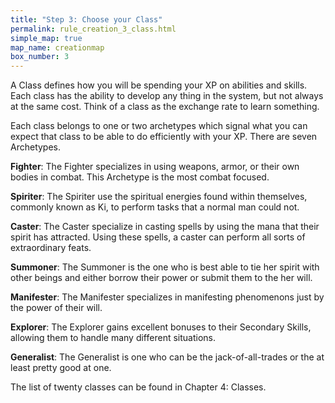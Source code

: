 ```yaml
---
title: "Step 3: Choose your Class"
permalink: rule_creation_3_class.html
simple_map: true
map_name: creationmap
box_number: 3
---
```


A Class defines how you will be spending your XP on abilities and skills. Each class has the ability to develop any thing in the system, but not always at the same cost. Think of a class as the exchange rate to learn something. 

Each class belongs to one or two archetypes which signal what you can expect that class to be able to do efficiently with your XP. There are seven Archetypes.

**Fighter**: The Fighter specializes in using weapons, armor, or their own bodies in combat. This Archetype is the most combat focused.

**Spiriter**: The Spiriter use the spiritual energies found within themselves, commonly known as Ki, to perform tasks that a normal man could not.

**Caster**: The Caster specialize in casting spells by using the mana that their spirit has attracted. Using these spells, a caster can perform all sorts of extraordinary feats.

**Summoner**: The Summoner is the one who is best able to tie her spirit with other beings and either borrow their power or submit them to the her will.

**Manifester**: The Manifester specializes in manifesting phenomenons just by the power of their will.

**Explorer**: The Explorer gains excellent bonuses to their Secondary Skills, allowing them to handle many different situations.

**Generalist**: The Generalist is one who can be the jack-of-all-trades or the at least pretty good at one.

The list of twenty classes can be found in Chapter 4: Classes.
